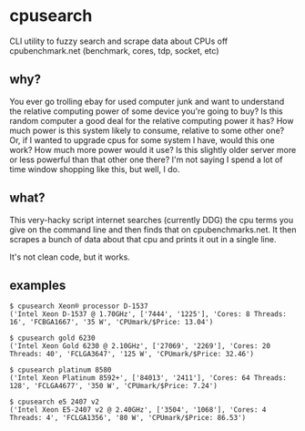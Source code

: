 # cpusearch
CLI utility to fuzzy search and scrape data about CPUs off cpubenchmark.net (benchmark, cores, tdp, socket, etc)

## why?
You ever go trolling ebay for used computer junk and want to understand the relative computing power of 
some device you're going to buy?  Is this random computer a good deal for the relative computing power
it has?  How much power is this system likely to consume, relative to some other one?  Or, if I wanted to upgrade
cpus for some system I have, would this one work?  How much more power would it use?  Is this slightly older
server more or less powerful than that other one there?  I'm not saying I spend a lot of time window shopping 
like this, but well, I do.

## what?
This very-hacky script internet searches (currently DDG)  the cpu terms you give on the command line and then finds that on
cpubenchmarks.net.  It then scrapes a bunch of data about that cpu and prints it out in a single line.

It's not clean code, but it works.

## examples

    $ cpusearch Xeon® processor D-1537
    ('Intel Xeon D-1537 @ 1.70GHz', ['7444', '1225'], 'Cores: 8 Threads: 16', 'FCBGA1667', '35 W', 'CPUmark/$Price: 13.04')

    $ cpusearch gold 6230
    ('Intel Xeon Gold 6230 @ 2.10GHz', ['27069', '2269'], 'Cores: 20 Threads: 40', 'FCLGA3647', '125 W', 'CPUmark/$Price: 32.46')

    $ cpusearch platinum 8580
    ('Intel Xeon Platinum 8592+', ['84013', '2411'], 'Cores: 64 Threads: 128', 'FCLGA4677', '350 W', 'CPUmark/$Price: 7.24')

    $ cpusearch e5 2407 v2
    ('Intel Xeon E5-2407 v2 @ 2.40GHz', ['3504', '1068'], 'Cores: 4 Threads: 4', 'FCLGA1356', '80 W', 'CPUmark/$Price: 86.53')

